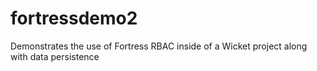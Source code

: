 fortressdemo2
=============

Demonstrates the use of Fortress RBAC inside of a Wicket project along with data persistence

